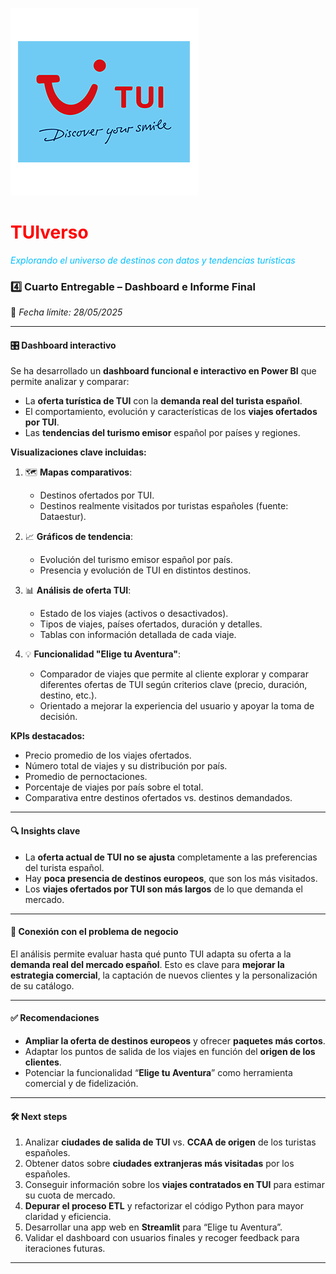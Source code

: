 
![Logo de TUI](../data/imagenes/652884.webp)

# **<span style="color:red">TUIverso</span>**

*<span style="color:#00BFFF">Explorando el universo de destinos con datos y tendencias turísticas</span>*


### **4️⃣ Cuarto Entregable – Dashboard e Informe Final**

📌 *Fecha límite: 28/05/2025*

---

#### 🎛️ Dashboard interactivo

Se ha desarrollado un **dashboard funcional e interactivo en Power BI** que permite analizar y comparar:

- La **oferta turística de TUI** con la **demanda real del turista español**.
- El comportamiento, evolución y características de los **viajes ofertados por TUI**.
- Las **tendencias del turismo emisor** español por países y regiones.

**Visualizaciones clave incluidas:**

1. 🗺️ **Mapas comparativos**:  
   - Destinos ofertados por TUI.  
   - Destinos realmente visitados por turistas españoles (fuente: Dataestur).

2. 📈 **Gráficos de tendencia**:  
   - Evolución del turismo emisor español por país.  
   - Presencia y evolución de TUI en distintos destinos.

3. 📊 **Análisis de oferta TUI**:  
   - Estado de los viajes (activos o desactivados).  
   - Tipos de viajes, países ofertados, duración y detalles.  
   - Tablas con información detallada de cada viaje.

4. 💡 **Funcionalidad "Elige tu Aventura"**:  
   - Comparador de viajes que permite al cliente explorar y comparar diferentes ofertas de TUI según criterios clave (precio, duración, destino, etc.).  
   - Orientado a mejorar la experiencia del usuario y apoyar la toma de decisión.

**KPIs destacados:**

- Precio promedio de los viajes ofertados.  
- Número total de viajes y su distribución por país.  
- Promedio de pernoctaciones.  
- Porcentaje de viajes por país sobre el total.  
- Comparativa entre destinos ofertados vs. destinos demandados.

---

#### 🔍 Insights clave

- La **oferta actual de TUI no se ajusta** completamente a las preferencias del turista español.
- Hay **poca presencia de destinos europeos**, que son los más visitados.
- Los **viajes ofertados por TUI son más largos** de lo que demanda el mercado.

---

#### 🎯 Conexión con el problema de negocio

El análisis permite evaluar hasta qué punto TUI adapta su oferta a la **demanda real del mercado español**. Esto es clave para **mejorar la estrategia comercial**, la captación de nuevos clientes y la personalización de su catálogo.

---

#### ✅ Recomendaciones

- **Ampliar la oferta de destinos europeos** y ofrecer **paquetes más cortos**.  
- Adaptar los puntos de salida de los viajes en función del **origen de los clientes**. 
- Potenciar la funcionalidad “**Elige tu Aventura**” como herramienta comercial y de fidelización.
---

#### 🛠️ Next steps

1. Analizar **ciudades de salida de TUI** vs. **CCAA de origen** de los turistas españoles.  
2. Obtener datos sobre **ciudades extranjeras más visitadas** por los españoles.  
3. Conseguir información sobre los **viajes contratados en TUI** para estimar su cuota de mercado.  
4. **Depurar el proceso ETL** y refactorizar el código Python para mayor claridad y eficiencia.  
5. Desarrollar una app web en **Streamlit** para “Elige tu Aventura”.  
6. Validar el dashboard con usuarios finales y recoger feedback para iteraciones futuras.

---
